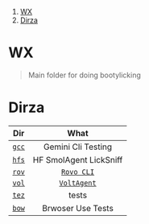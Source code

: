 1. [WX](#wx)
2. [Dirza](#dirza)

# WX

> Main folder for doing bootylicking

# Dirza

|       Dir       |                                    What                                    |
| :-------------: | :------------------------------------------------------------------------: |
| [`gcc`](./gcc/) |                             Gemini Cli Testing                             |
| [`hfs`](./hfs/) |                           HF SmolAgent LickSniff                           |
| [`rov`](./rov/) |                               [`Rovo CLI`]()                               |
| [`vol`](./vol/) | [`VoltAgent`](https://voltagent.dev/docs/getting-started/mcp-docs-server/) |
| [`tez`](./tez/) |                                   tests                                    |
| [`bow`](./bow/) |                             Brwoser Use Tests                              |

